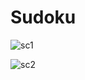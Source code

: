 # Sudoku

![sc1](https://user-images.githubusercontent.com/72137751/190919984-74057f16-af4a-43b0-9374-d4ae38559869.JPG)


![sc2](https://user-images.githubusercontent.com/72137751/190919995-eba2c19a-f4ae-4217-9cde-037ee78ca3bb.JPG)
